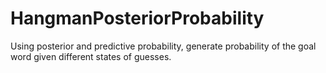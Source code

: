 # HangmanPosteriorProbability
Using posterior and predictive probability, generate probability of the goal word given different states of guesses.
